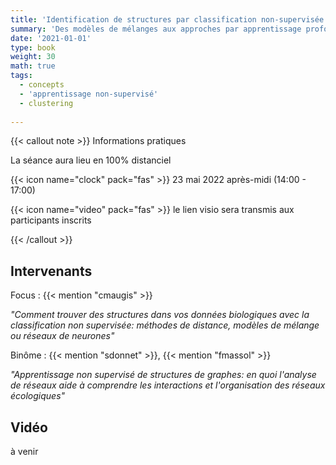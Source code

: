 ```yaml
---
title: 'Identification de structures par classification non-supervisée'
summary: 'Des modèles de mélanges aux approches par apprentissage profond'
date: '2021-01-01'
type: book
weight: 30
math: true
tags:
  - concepts
  - 'apprentissage non-supervisé'
  - clustering
  
---
```



{{< callout note >}}
Informations pratiques

La séance aura lieu en 100% distanciel

{{< icon name="clock" pack="fas" >}} 23 mai 2022 après-midi (14:00 - 17:00)

{{< icon name="video" pack="fas" >}} le lien visio sera transmis aux participants inscrits


{{< /callout >}}

## Intervenants

Focus : {{< mention "cmaugis" >}}


*"Comment trouver des structures dans vos données biologiques  avec la classification non supervisée: méthodes de distance, modèles de mélange ou réseaux de neurones"*

Binôme : {{< mention "sdonnet" >}}, {{< mention "fmassol" >}}

*"Apprentissage non supervisé de structures de graphes: en quoi l'analyse de réseaux aide à comprendre les interactions et l'organisation des réseaux écologiques"*

## Vidéo

à venir

<!-- {{< youtube rfscVS0vtbw >}} -->

